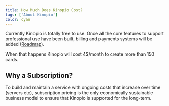 ```yaml
---
title: How Much Does Kinopio Cost?
tags: ['About Kinopio']
color: cyan
---
```


Currently Kinopio is totally free to use. Once all the core features to support professional use have been built, billing and payments systems will be added ([Roadmap](https://kinopio.club/-kinopio-roadmap-6TRE21gchHI7alHLuwzd5)).

When that happens Kinopio will cost 4$/month to create more than 150 cards.

## Why a Subscription?

To build and maintain a service with ongoing costs that increase over time (servers etc), subscription pricing is the only economically sustainable business model to ensure that Kinopio is supported for the long-term.